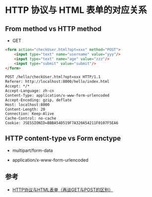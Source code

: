 # HTTP 协议与 HTML 表单的对应关系

## From method vs HTTP method

* GET

```html
<form action="checkUser.html?opt=xxx" method="POST">
    <input type="text" name="username" value="yyy"/>
    <input type="text" name="age" value="zzz"/>
    <input type="submit" value="submit"/>
</form>
```

```txt
POST /hello/checkUser.html?opt=xxx HTTP/1.1
Referer: http://localhost:8000/hello/index.html
Accept: */*
Accept-Language: zh-cn
Content-Type: application/x-www-form-urlencoded
Accept-Encoding: gzip, deflate
Host: localhost:8000
Content-Length: 20
Connection: Keep-Alive
Cache-Control: no-cache
Cookie: JSESSIONID=BBBA54D519F7A320A54211F0107F5EA6
```

## HTTP content-type vs Form enctype

* multipart/form-data

* application/x-www-form-urlencoded

## 参考

* [HTTP协议与HTML表单（再谈GET与POST的区别）](https://blog.csdn.net/darxin/article/details/4944225)
